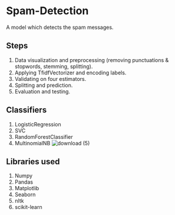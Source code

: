 # Spam-Detection

A model which detects the spam messages.

## Steps
1. Data visualization and preprocessing (removing punctuations & stopwords, stemming, splitting).
2. Applying TfidfVectorizer and encoding labels.
3. Validating on four estimators.
4. Splitting and prediction.
5. Evaluation and testing.

## Classifiers
1. LogisticRegression
2. SVC
3. RandomForestClassifier
4. MultinomialNB
![download (5)](https://user-images.githubusercontent.com/62711040/124325954-3af1a800-dba3-11eb-9fac-12715919155c.png)


## Libraries used
1. Numpy
2. Pandas
3. Matplotlib
4. Seaborn
5. nltk
6. scikit-learn
